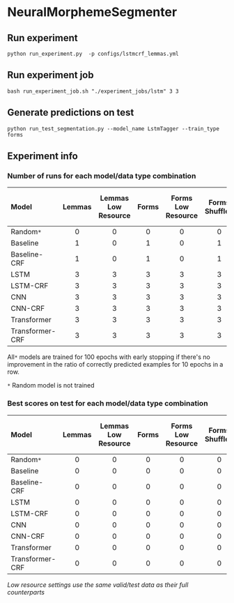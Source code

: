 # NeuralMorphemeSegmenter

## Run experiment
```
python run_experiment.py  -p configs/lstmcrf_lemmas.yml
```

## Run experiment job

```
bash run_experiment_job.sh "./experiment_jobs/lstm" 3 3
```
## Generate predictions on test

```
python run_test_segmentation.py --model_name LstmTagger --train_type forms
```
## Experiment info

### Number of runs for each model/data type combination


|Model|Lemmas|Lemmas Low Resource|Forms|Forms Low Resource|Forms Shuffled|Forms Shuffled Low Resource|
|:---|:---:|:---:|:---:|:---:|:---:|---:|
|Random`*`|0|0|0|0|0|0|
|Baseline|1|0|1|0|1|0|
|Baseline-CRF|1|0|1|0|1|0|
|LSTM|3|3|3|3|3|3|
|LSTM-CRF|3|3|3|3|3|3|
|CNN|3|3|3|3|3|3|
|CNN-CRF|3|3|3|3|3|3|
|Transformer|3|3|3|3|3|3|
|Transformer-CRF|3|3|3|3|3|3|

All`*` models are trained for 100 epochs with early stopping if there's no improvement
in the ratio of correctly predicted examples for 10 epochs in a row.

`*` Random model is not trained

### Best scores on test for each model/data type combination

|Model|Lemmas|Lemmas Low Resource|Forms|Forms Low Resource|Forms Shuffled|Forms Shuffled Low Resource|
|:---|:---:|:---:|:---:|:---:|:---:|---:|
|Random`*`|0|0|0|0|0|0|
|Baseline|0|0|0|0|0|0|
|Baseline-CRF|0|0|0|0|0|0|
|LSTM|0|0|0|0|0|0|
|LSTM-CRF|0|0|0|0|0|0|
|CNN|0|0|0|0|0|0|
|CNN-CRF|0|0|0|0|0|0|
|Transformer|0|0|0|0|0|0|
|Transformer-CRF|0|0|0|0|0|0|

_Low resource settings use the same valid/test data as their full counterparts_ 